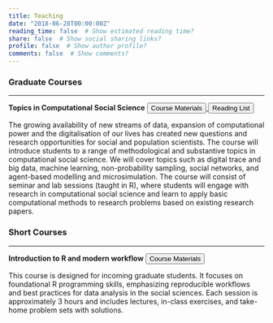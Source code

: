 ```yaml
---
title: Teaching
date: "2018-06-28T00:00:00Z"
reading_time: false  # Show estimated reading time?
share: false  # Show social sharing links?
profile: false  # Show author profile?
comments: false  # Show comments?
---
```


<head>
<meta name="viewport" content="width=device-width, initial-scale=1">
  <!-- Kube CSS -->
<link rel="stylesheet" href="/css/kube.min.css" type="text/css"/> 
<script src="https://ajax.googleapis.com/ajax/libs/jquery/3.6.0/jquery.min.js"></script>
<script src="https://maxcdn.bootstrapcdn.com/bootstrap/3.4.1/js/bootstrap.min.js"></script>
<style>
    ol li { margin-bottom: 20px;}
</style>
</head>

### Graduate Courses
<hr>

<b>Topics in Computational Social Science</b>
<a style="white-space: nowrap" href="/teaching/css/" target="_blank" rel="noopener noreferrer">
  <button type="button" class="btn btn-outline-primary">Course Materials</button>
</a>
<a style="white-space: nowrap" href="/media/teaching_materials/css_reading_list.pdf" target="_blank" rel="noopener noreferrer">
  <button type="button" class="btn btn-outline-primary">Reading List</button>
</a>

The growing availability of new streams of data, expansion of computational power and the digitalisation of our lives has created new questions and research opportunities for social and population scientists. The course will introduce students to a range of methodological and substantive topics in computational social science. We will cover topics such as digital trace and big data, machine learning, non-probability sampling, social networks, and agent-based modelling and microsimulation. The course will consist of seminar and lab sessions (taught in R), where students will engage with research in computational social science and learn to apply basic computational methods to research problems based on existing research papers.

### Short Courses
<hr>

<b>Introduction to R and modern workflow</b>  <!-- Links to pubs, abstract, etc. -->
<a style="white-space: nowrap" href="/teaching/intro_r/" target="_blank" rel="noopener noreferrer">
<button type="button" class="btn btn-outline-primary">Course Materials</button> </a> 

This course is designed for incoming graduate students. It focuses on foundational R programming skills, emphasizing reproducible workflows
and best practices for data analysis in the social sciences. Each session is approximately 3 hours and includes lectures, in-class exercises,
and take-home problem sets with solutions.


